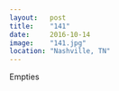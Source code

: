 ```yaml
---
layout:   post
title:    "141"
date:     2016-10-14
image:    "141.jpg"
location: "Nashville, TN"
---
```


Empties

